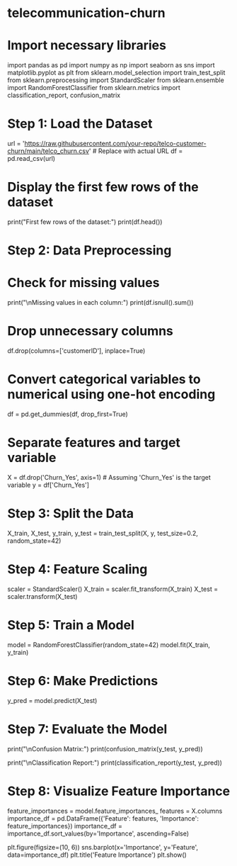 # telecommunication-churn
# Import necessary libraries
import pandas as pd
import numpy as np
import seaborn as sns
import matplotlib.pyplot as plt
from sklearn.model_selection import train_test_split
from sklearn.preprocessing import StandardScaler
from sklearn.ensemble import RandomForestClassifier
from sklearn.metrics import classification_report, confusion_matrix

# Step 1: Load the Dataset
url = 'https://raw.githubusercontent.com/your-repo/telco-customer-churn/main/telco_churn.csv'  # Replace with actual URL
df = pd.read_csv(url)

# Display the first few rows of the dataset
print("First few rows of the dataset:")
print(df.head())

# Step 2: Data Preprocessing
# Check for missing values
print("\nMissing values in each column:")
print(df.isnull().sum())

# Drop unnecessary columns
df.drop(columns=['customerID'], inplace=True)

# Convert categorical variables to numerical using one-hot encoding
df = pd.get_dummies(df, drop_first=True)

# Separate features and target variable
X = df.drop('Churn_Yes', axis=1)  # Assuming 'Churn_Yes' is the target variable
y = df['Churn_Yes']

# Step 3: Split the Data
X_train, X_test, y_train, y_test = train_test_split(X, y, test_size=0.2, random_state=42)

# Step 4: Feature Scaling
scaler = StandardScaler()
X_train = scaler.fit_transform(X_train)
X_test = scaler.transform(X_test)

# Step 5: Train a Model
model = RandomForestClassifier(random_state=42)
model.fit(X_train, y_train)

# Step 6: Make Predictions
y_pred = model.predict(X_test)

# Step 7: Evaluate the Model
print("\nConfusion Matrix:")
print(confusion_matrix(y_test, y_pred))

print("\nClassification Report:")
print(classification_report(y_test, y_pred))

# Step 8: Visualize Feature Importance
feature_importances = model.feature_importances_
features = X.columns
importance_df = pd.DataFrame({'Feature': features, 'Importance': feature_importances})
importance_df = importance_df.sort_values(by='Importance', ascending=False)

plt.figure(figsize=(10, 6))
sns.barplot(x='Importance', y='Feature', data=importance_df)
plt.title('Feature Importance')
plt.show()
